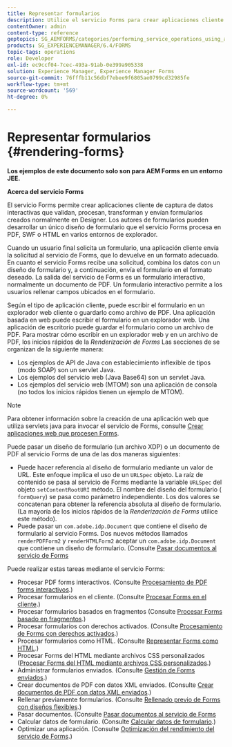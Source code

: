 ```yaml
---
title: Representar formularios
description: Utilice el servicio Forms para crear aplicaciones cliente de captura de datos interactivas que validen, procesan, transforman y envían formularios normalmente creados en Designer. Los autores de formularios pueden desarrollar un único diseño de formulario que el servicio Forms procesa en PDF, SWF o HTML en varios entornos de explorador.
contentOwner: admin
content-type: reference
geptopics: SG_AEMFORMS/categories/performing_service_operations_using_apis
products: SG_EXPERIENCEMANAGER/6.4/FORMS
topic-tags: operations
role: Developer
exl-id: ec9ccf04-7cec-493a-91ab-0e399a905338
solution: Experience Manager, Experience Manager Forms
source-git-commit: 76fffb11c56dbf7ebee9f6805ae0799cd32985fe
workflow-type: tm+mt
source-wordcount: '569'
ht-degree: 0%

---
```


# Representar formularios {#rendering-forms}

**Los ejemplos de este documento solo son para AEM Forms en un entorno JEE.**

**Acerca del servicio Forms**

El servicio Forms permite crear aplicaciones cliente de captura de datos interactivas que validan, procesan, transforman y envían formularios creados normalmente en Designer. Los autores de formularios pueden desarrollar un único diseño de formulario que el servicio Forms procesa en PDF, SWF o HTML en varios entornos de explorador.

Cuando un usuario final solicita un formulario, una aplicación cliente envía la solicitud al servicio de Forms, que lo devuelve en un formato adecuado. En cuanto el servicio Forms recibe una solicitud, combina los datos con un diseño de formulario y, a continuación, envía el formulario en el formato deseado. La salida del servicio de Forms es un formulario interactivo, normalmente un documento de PDF. Un formulario interactivo permite a los usuarios rellenar campos ubicados en el formulario.

Según el tipo de aplicación cliente, puede escribir el formulario en un explorador web cliente o guardarlo como archivo de PDF. Una aplicación basada en web puede escribir el formulario en un explorador web. Una aplicación de escritorio puede guardar el formulario como un archivo de PDF. Para mostrar cómo escribir en un explorador web y en un archivo de PDF, los inicios rápidos de la *Renderización de Forms* Las secciones de se organizan de la siguiente manera:

* Los ejemplos de API de Java con establecimiento inflexible de tipos (modo SOAP) son un servlet Java.
* Los ejemplos del servicio web (Java Base64) son un servlet Java.
* Los ejemplos del servicio web (MTOM) son una aplicación de consola (no todos los inicios rápidos tienen un ejemplo de MTOM).

>[!NOTE]
>
>Para obtener información sobre la creación de una aplicación web que utiliza servlets java para invocar el servicio de Forms, consulte [Crear aplicaciones web que procesen Forms](/help/forms/developing/creating-web-applications-renders-forms.md).

Puede pasar un diseño de formulario (un archivo XDP) o un documento de PDF al servicio Forms de una de las dos maneras siguientes:

* Puede hacer referencia al diseño de formulario mediante un valor de URL. Este enfoque implica el uso de un `URLSpec` objeto. La raíz de contenido se pasa al servicio de Forms mediante la variable `URLSpec` del objeto `setContentRootURI` método. El nombre del diseño del formulario ( `formQuery`) se pasa como parámetro independiente. Los dos valores se concatenan para obtener la referencia absoluta al diseño de formulario. (La mayoría de los inicios rápidos de la *Renderización de Forms* utilice este método).
* Puede pasar un `com.adobe.idp.Document` que contiene el diseño de formulario al servicio Forms. Dos nuevos métodos llamados `renderPDFForm2` y `renderHTMLForm2` aceptar un `com.adobe.idp.Document` que contiene un diseño de formulario. (Consulte [Pasar documentos al servicio de Forms](/help/forms/developing/passing-documents-forms-service.md)

Puede realizar estas tareas mediante el servicio Forms:

* Procesar PDF forms interactivos. (Consulte [Procesamiento de PDF forms interactivos](/help/forms/developing/rendering-interactive-pdf-forms.md).)
* Procesar formularios en el cliente. (Consulte [Procesar Forms en el cliente](/help/forms/developing/rendering-forms-client.md).)
* Procesar formularios basados en fragmentos (Consulte [Procesar Forms basado en fragmentos](/help/forms/developing/rendering-forms-based-fragments.md).)
* Procesar formularios con derechos activados. (Consulte [Procesamiento de Forms con derechos activados](/help/forms/developing/rendering-rights-enabled-forms.md).)
* Procesar formularios como HTML. (Consulte [Representar Forms como HTML](/help/forms/developing/rendering-forms-html.md).)
* Procesar Forms del HTML mediante archivos CSS personalizados ([Procesar Forms del HTML mediante archivos CSS personalizados](/help/forms/developing/rendering-html-forms-using-custom.md).)
* Administrar formularios enviados. (Consulte [Gestión de Forms enviados](/help/forms/developing/handling-submitted-forms.md).)
* Crear documentos de PDF con datos XML enviados. (Consulte [Crear documentos de PDF con datos XML enviados](/help/forms/developing/creating-pdf-documents-submitted-xml.md).)
* Rellenar previamente formularios. (Consulte [Rellenado previo de Forms con diseños flexibles](/help/forms/developing/prepopulating-forms-flowable-layouts.md).)
* Pasar documentos. (Consulte [Pasar documentos al servicio de Forms](/help/forms/developing/passing-documents-forms-service.md)
* Calcular datos de formulario. (Consulte [Calcular datos de formulario](/help/forms/developing/calculating-form-data.md).)
* Optimizar una aplicación. (Consulte [Optimización del rendimiento del servicio de Forms](/help/forms/developing/optimizing-performance-forms-service.md).)
